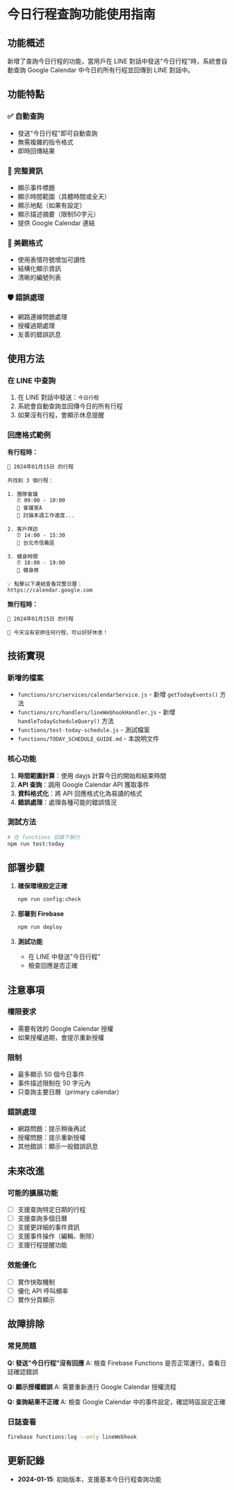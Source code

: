 # 今日行程查詢功能使用指南

## 功能概述

新增了查詢今日行程的功能，當用戶在 LINE 對話中發送"今日行程"時，系統會自動查詢 Google Calendar 中今日的所有行程並回傳到 LINE 對話中。

## 功能特點

### ✅ 自動查詢
- 發送"今日行程"即可自動查詢
- 無需複雜的指令格式
- 即時回傳結果

### 📅 完整資訊
- 顯示事件標題
- 顯示時間範圍（具體時間或全天）
- 顯示地點（如果有設定）
- 顯示描述摘要（限制50字元）
- 提供 Google Calendar 連結

### 🎨 美觀格式
- 使用表情符號增加可讀性
- 結構化顯示資訊
- 清晰的編號列表

### 🛡️ 錯誤處理
- 網路連線問題處理
- 授權過期處理
- 友善的錯誤訊息

## 使用方法

### 在 LINE 中查詢
1. 在 LINE 對話中發送：`今日行程`
2. 系統會自動查詢並回傳今日的所有行程
3. 如果沒有行程，會顯示休息提醒

### 回應格式範例

**有行程時：**
```
📅 2024年01月15日 的行程

共找到 3 個行程：

1. 團隊會議
   ⏰ 09:00 - 10:00
   📍 會議室A
   📝 討論本週工作進度...

2. 客戶拜訪
   ⏰ 14:00 - 15:30
   📍 台北市信義區

3. 健身時間
   ⏰ 18:00 - 19:00
   📍 健身房

💡 點擊以下連結查看完整日曆：
https://calendar.google.com
```

**無行程時：**
```
📅 2024年01月15日 的行程

🎉 今天沒有安排任何行程，可以好好休息！
```

## 技術實現

### 新增的檔案
- `functions/src/services/calendarService.js` - 新增 `getTodayEvents()` 方法
- `functions/src/handlers/lineWebhookHandler.js` - 新增 `handleTodayScheduleQuery()` 方法
- `functions/test-today-schedule.js` - 測試檔案
- `functions/TODAY_SCHEDULE_GUIDE.md` - 本說明文件

### 核心功能
1. **時間範圍計算**：使用 dayjs 計算今日的開始和結束時間
2. **API 查詢**：調用 Google Calendar API 獲取事件
3. **資料格式化**：將 API 回應格式化為易讀的格式
4. **錯誤處理**：處理各種可能的錯誤情況

### 測試方法
```bash
# 在 functions 目錄下執行
npm run test:today
```

## 部署步驟

1. **確保環境設定正確**
   ```bash
   npm run config:check
   ```

2. **部署到 Firebase**
   ```bash
   npm run deploy
   ```

3. **測試功能**
   - 在 LINE 中發送"今日行程"
   - 檢查回應是否正確

## 注意事項

### 權限要求
- 需要有效的 Google Calendar 授權
- 如果授權過期，會提示重新授權

### 限制
- 最多顯示 50 個今日事件
- 事件描述限制在 50 字元內
- 只查詢主要日曆（primary calendar）

### 錯誤處理
- 網路問題：提示稍後再試
- 授權問題：提示重新授權
- 其他錯誤：顯示一般錯誤訊息

## 未來改進

### 可能的擴展功能
- [ ] 支援查詢特定日期的行程
- [ ] 支援查詢多個日曆
- [ ] 支援更詳細的事件資訊
- [ ] 支援事件操作（編輯、刪除）
- [ ] 支援行程提醒功能

### 效能優化
- [ ] 實作快取機制
- [ ] 優化 API 呼叫頻率
- [ ] 實作分頁顯示

## 故障排除

### 常見問題

**Q: 發送"今日行程"沒有回應**
A: 檢查 Firebase Functions 是否正常運行，查看日誌確認錯誤

**Q: 顯示授權錯誤**
A: 需要重新進行 Google Calendar 授權流程

**Q: 查詢結果不正確**
A: 檢查 Google Calendar 中的事件設定，確認時區設定正確

### 日誌查看
```bash
firebase functions:log --only lineWebhook
```

## 更新記錄

- **2024-01-15**: 初始版本，支援基本今日行程查詢功能 
